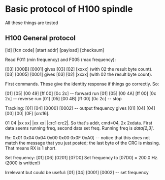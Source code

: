 # Basic protocol of H100 spindle

All these things are tested

## H100 General protocol

[id] [fcn code] [start addr] [payload] [checksum]

Read F011 (min frequency) and F005 (max frequency):

[03] [000B] [0001] gives [03] [02] [xxxx] (with 02 the result byte count).
[03] [0005] [0001] gives [03] [02] [xxxx] (with 02 the result byte count).

First commands. These give the identity response if things go correctly. So:

[01] [05] [00 49] [ff 00] [0c 2c] -- forward run
[01] [05] [00 4A] [ff 00] [0c 2c] -- reverse run
[01] [05] [00 4B] [ff 00] [0c 2c] -- stop

Tracking:
[01] [04] [0000] [0002] -- output frequency
gives [01] [04] [04] [00] [00] [0F] [crc16].

01 04 |xx xx| |xx xx| |crc1 crc2|. So that's addr, cmd=04,
2x 2xdata. First data seems running freq, second data set 
freq. Running freq is *data[2,3]*.

Rx:  0x01 0x04 0x04 0x00 0x00 0x0F 0xA0] -- notice that this 
does not match the message that you just posted; the last 
byte of the CRC is missing. That means RX is 1 short.

Set frequency:
[01] [06] [0201] [07D0] Set frequency to [07D0] = 200.0 Hz. (2000 is written!)

Irrelevant but could be useful:
[01] [04] [0001] [0002] -- set frequency
